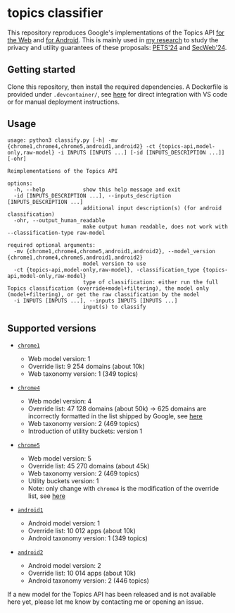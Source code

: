 # topics classifier

This repository reproduces Google's implementations of the Topics API [for the
Web](https://privacysandbox.com/proposals/topics/) and [for
Android](https://developer.android.com/design-for-safety/privacy-sandbox/topics).
This is mainly used in [my
research](https://yohan.beugin.org/posts/2024_02_topics_api_web_classifier.html)
to study the privacy and utility guarantees of these proposals:
[PETS'24](https://petsymposium.org/popets/2024/popets-2024-0004.php) and
[SecWeb'24](https://arxiv.org/abs/2403.19577).

## Getting started

Clone this repository, then install the required dependencies. A Dockerfile is
provided under `.devcontainer/`, see
[here](https://gist.github.com/yohhaan/b492e165b77a84d9f8299038d21ae2c9) for
direct integration with VS code or for manual deployment instructions.

## Usage
```
usage: python3 classify.py [-h] -mv {chrome1,chrome4,chrome5,android1,android2} -ct {topics-api,model-only,raw-model} -i INPUTS [INPUTS ...] [-id [INPUTS_DESCRIPTION ...]] [-ohr]

Reimplementations of the Topics API

options:
  -h, --help            show this help message and exit
  -id [INPUTS_DESCRIPTION ...], --inputs_description [INPUTS_DESCRIPTION ...]
                        additional input description(s) (for android classification)
  -ohr, --output_human_readable
                        make output human readable, does not work with --classification-type raw-model

required optional arguments:
  -mv {chrome1,chrome4,chrome5,android1,android2}, --model_version {chrome1,chrome4,chrome5,android1,android2}
                        model version to use
  -ct {topics-api,model-only,raw-model}, -classification_type {topics-api,model-only,raw-model}
                        type of classification: either run the full Topics classification (override+model+filtering), the model only (model+filtering), or get the raw classification by the model
  -i INPUTS [INPUTS ...], --inputs INPUTS [INPUTS ...]
                        input(s) to classify
```

## Supported versions

- [`chrome1`](chrome1/config.json)
    - Web model version: 1
    - Override list: 9 254 domains (about 10k)
    - Web taxonomy version: 1 (349 topics)

- [`chrome4`](chrome4/config.json)
    - Web model version: 4
    - Override list: 47 128 domains (about 50k) -> 625 domains are incorrectly
      formatted in the list shipped by Google, see [here](https://yohan.beugin.org/posts/2024_02_topics_api_web_classifier.html)
    - Web taxonomy version: 2 (469 topics)
    - Introduction of utility buckets: version 1

- [`chrome5`](chrome5/config.json)
    - Web model version: 5
    - Override list: 45 270 domains (about 45k)
    - Web taxonomy version: 2 (469 topics)
    - Utility buckets version: 1
    - Note: only change with `chrome4` is the modification of the override list, see [here](https://issues.chromium.org/issues/325123734)

- [`android1`](android1/config.json)
    - Android model version: 1
    - Override list: 10 012 apps (about 10k)
    - Android taxonomy version: 1 (349 topics)

- [`android2`](android2/config.json)
    - Android model version: 2
    - Override list: 10 014 apps (about 10k)
    - Android taxonomy version: 2 (446 topics)

If a new model for the Topics API has been released and is not available here
yet, please let me know by contacting me or opening an issue.
